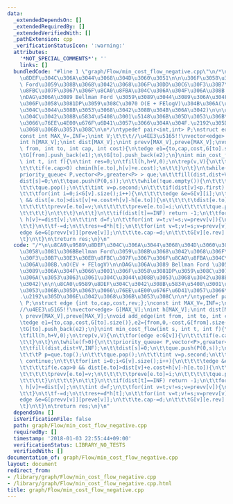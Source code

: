 ```yaml
---
data:
  _extendedDependsOn: []
  _extendedRequiredBy: []
  _extendedVerifiedWith: []
  _pathExtension: cpp
  _verificationStatusIcon: ':warning:'
  attributes:
    '*NOT_SPECIAL_COMMENTS*': ''
    links: []
  bundledCode: "#line 1 \"graph/Flow/min_cost_flow_negative.cpp\"\n/*\n\u8CA0\u9589\
    \u8DEF\u304C\u306A\u3044\u3068\u304D\u3060\u3051\n\n\u306F\u3058\u3081\u306BBellman\
    \ Ford\u3059\u308B\u3068\u3042\u3068\u306F\u30DD\u30C6\u30F3\u30B7\u30E3\u30EB\
    \u8FBC\u307F\u3067\u306F\u8CA0\u8FBA\u304C\u306A\u304F\u306A\u308B.\nO(EV + FElogV)\n\
    \nDAG\u306A\u3089 Bellman Ford \u3059\u3089\u3044\u3089\u306A\u304F\u3066\u3001\
    \u306F\u3058\u3081DP\u3059\u308C\u3070 O(E + FElogV)\u304B\u306A(\u3053\u3063\u3061\
    \u304C\u3044\u308B\u3053\u3068\u3042\u308B\u304B\u306A\u3042)\n\n\u8CA0\u9589\u8DEF\
    \u304C\u3042\u308B\u5834\u5408\u3001\u5148\u306B\u305D\u3053\u306B\u305D\u3063\
    \u3066\u76EE\u4E00\u676F\u6D41\u3057\u3066\u304A\u304F.\u2192\u305D\u306E\u3042\
    \u3068\u306B\u3053\u308C\n\n*/\ntypedef pair<int,int> P;\nstruct edge {int to,cap,cost,rev;};\n\
    const int MAX_V=,INF=;\nint V;\t\t\t//\u4EE3\u5165!!\nvector<edge> G[MAX_V];\n\
    int h[MAX_V];\nint dist[MAX_V];\nint prevv[MAX_V],preve[MAX_V];\nvoid add_edge(int\
    \ from, int to, int cap, int cost){\n\tedge e1={to,cap,cost,G[to].size()},e2={from,0,-cost,G[from].size()};\n\
    \tG[from].push_back(e1);\n\tG[to].push_back(e2);\n}\nint min_cost_flow(int s,\
    \ int t, int f){\n\tint res=0;\n\tfill(h,h+V,0);\n\trep(v,V){\n\t\tfor(edge e:G[v]){\n\
    \t\t\tif(e.cap>0) chmin(h[e.to],h[v]+e.cost);\n\t\t}\n\t}\n\twhile(f>0){\n\t\t\
    priority_queue< P,vector<P>,greater<P> > que;\n\t\tfill(dist,dist+V,INF);\n\t\t\
    dist[s]=0;\n\t\tque.push(P(0,s));\n\t\twhile(!que.empty()){\n\t\t\tP p=que.top();\n\
    \t\t\tque.pop();\n\t\t\tint v=p.second;\n\t\t\tif(dist[v]<p.first) continue;\n\
    \t\t\tfor(int i=0;i<G[v].size();i++){\n\t\t\t\tedge &e=G[v][i];\n\t\t\t\tif(e.cap>0\
    \ && dist[e.to]>dist[v]+e.cost+h[v]-h[e.to]){\n\t\t\t\t\tdist[e.to]=dist[v]+e.cost+h[v]-h[e.to];\n\
    \t\t\t\t\tprevv[e.to]=v;\n\t\t\t\t\tpreve[e.to]=i;\n\t\t\t\t\tque.push(P(dist[e.to],e.to));\n\
    \t\t\t\t}\n\t\t\t}\n\t\t}\n\t\tif(dist[t]==INF) return -1;\n\t\tfor(int v=0;v<V;v++)\
    \ h[v]+=dist[v];\n\t\tint d=f;\n\t\tfor(int v=t;v!=s;v=prevv[v]){\n\t\t\td=min(d,G[prevv[v]][preve[v]].cap);\n\
    \t\t}\n\t\tf-=d;\n\t\tres+=d*h[t];\n\t\tfor(int v=t;v!=s;v=prevv[v]){\n\t\t\t\
    edge &e=G[prevv[v]][preve[v]];\n\t\t\te.cap-=d;\n\t\t\tG[v][e.rev].cap+=d;\n\t\
    \t}\n\t}\n\treturn res;\n}\n"
  code: "/*\n\u8CA0\u9589\u8DEF\u304C\u306A\u3044\u3068\u304D\u3060\u3051\n\n\u306F\
    \u3058\u3081\u306BBellman Ford\u3059\u308B\u3068\u3042\u3068\u306F\u30DD\u30C6\
    \u30F3\u30B7\u30E3\u30EB\u8FBC\u307F\u3067\u306F\u8CA0\u8FBA\u304C\u306A\u304F\
    \u306A\u308B.\nO(EV + FElogV)\n\nDAG\u306A\u3089 Bellman Ford \u3059\u3089\u3044\
    \u3089\u306A\u304F\u3066\u3001\u306F\u3058\u3081DP\u3059\u308C\u3070 O(E + FElogV)\u304B\
    \u306A(\u3053\u3063\u3061\u304C\u3044\u308B\u3053\u3068\u3042\u308B\u304B\u306A\
    \u3042)\n\n\u8CA0\u9589\u8DEF\u304C\u3042\u308B\u5834\u5408\u3001\u5148\u306B\u305D\
    \u3053\u306B\u305D\u3063\u3066\u76EE\u4E00\u676F\u6D41\u3057\u3066\u304A\u304F\
    .\u2192\u305D\u306E\u3042\u3068\u306B\u3053\u308C\n\n*/\ntypedef pair<int,int>\
    \ P;\nstruct edge {int to,cap,cost,rev;};\nconst int MAX_V=,INF=;\nint V;\t\t\t\
    //\u4EE3\u5165!!\nvector<edge> G[MAX_V];\nint h[MAX_V];\nint dist[MAX_V];\nint\
    \ prevv[MAX_V],preve[MAX_V];\nvoid add_edge(int from, int to, int cap, int cost){\n\
    \tedge e1={to,cap,cost,G[to].size()},e2={from,0,-cost,G[from].size()};\n\tG[from].push_back(e1);\n\
    \tG[to].push_back(e2);\n}\nint min_cost_flow(int s, int t, int f){\n\tint res=0;\n\
    \tfill(h,h+V,0);\n\trep(v,V){\n\t\tfor(edge e:G[v]){\n\t\t\tif(e.cap>0) chmin(h[e.to],h[v]+e.cost);\n\
    \t\t}\n\t}\n\twhile(f>0){\n\t\tpriority_queue< P,vector<P>,greater<P> > que;\n\
    \t\tfill(dist,dist+V,INF);\n\t\tdist[s]=0;\n\t\tque.push(P(0,s));\n\t\twhile(!que.empty()){\n\
    \t\t\tP p=que.top();\n\t\t\tque.pop();\n\t\t\tint v=p.second;\n\t\t\tif(dist[v]<p.first)\
    \ continue;\n\t\t\tfor(int i=0;i<G[v].size();i++){\n\t\t\t\tedge &e=G[v][i];\n\
    \t\t\t\tif(e.cap>0 && dist[e.to]>dist[v]+e.cost+h[v]-h[e.to]){\n\t\t\t\t\tdist[e.to]=dist[v]+e.cost+h[v]-h[e.to];\n\
    \t\t\t\t\tprevv[e.to]=v;\n\t\t\t\t\tpreve[e.to]=i;\n\t\t\t\t\tque.push(P(dist[e.to],e.to));\n\
    \t\t\t\t}\n\t\t\t}\n\t\t}\n\t\tif(dist[t]==INF) return -1;\n\t\tfor(int v=0;v<V;v++)\
    \ h[v]+=dist[v];\n\t\tint d=f;\n\t\tfor(int v=t;v!=s;v=prevv[v]){\n\t\t\td=min(d,G[prevv[v]][preve[v]].cap);\n\
    \t\t}\n\t\tf-=d;\n\t\tres+=d*h[t];\n\t\tfor(int v=t;v!=s;v=prevv[v]){\n\t\t\t\
    edge &e=G[prevv[v]][preve[v]];\n\t\t\te.cap-=d;\n\t\t\tG[v][e.rev].cap+=d;\n\t\
    \t}\n\t}\n\treturn res;\n}\n"
  dependsOn: []
  isVerificationFile: false
  path: graph/Flow/min_cost_flow_negative.cpp
  requiredBy: []
  timestamp: '2018-01-03 22:55:44+09:00'
  verificationStatus: LIBRARY_NO_TESTS
  verifiedWith: []
documentation_of: graph/Flow/min_cost_flow_negative.cpp
layout: document
redirect_from:
- /library/graph/Flow/min_cost_flow_negative.cpp
- /library/graph/Flow/min_cost_flow_negative.cpp.html
title: graph/Flow/min_cost_flow_negative.cpp
---
```

